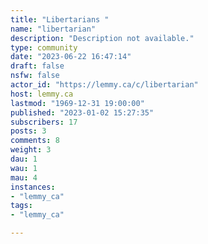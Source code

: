```yaml
---
title: "Libertarians " 
name: "libertarian"
description: "Description not available."
type: community
date: "2023-06-22 16:47:14"
draft: false
nsfw: false
actor_id: "https://lemmy.ca/c/libertarian"
host: lemmy.ca
lastmod: "1969-12-31 19:00:00"
published: "2023-01-02 15:27:35"
subscribers: 17
posts: 3
comments: 8
weight: 3
dau: 1
wau: 1
mau: 4
instances:
- "lemmy_ca"
tags: 
- "lemmy_ca"

---
```

